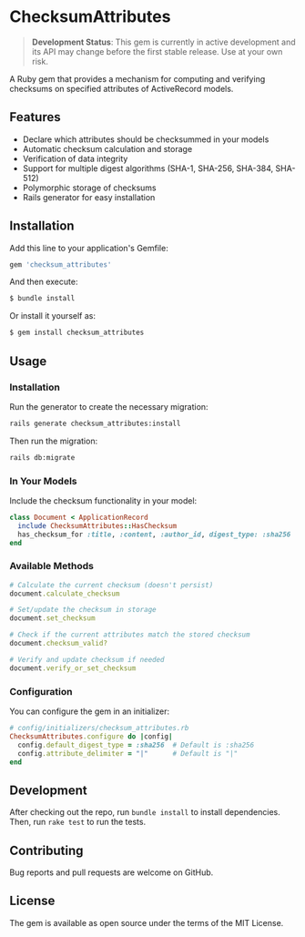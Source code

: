 # ChecksumAttributes

> **Development Status**: This gem is currently in active development and its API may change before the first stable release. Use at your own risk.

A Ruby gem that provides a mechanism for computing and verifying checksums on specified attributes of ActiveRecord models.

## Features

- Declare which attributes should be checksummed in your models
- Automatic checksum calculation and storage
- Verification of data integrity
- Support for multiple digest algorithms (SHA-1, SHA-256, SHA-384, SHA-512)
- Polymorphic storage of checksums
- Rails generator for easy installation

## Installation

Add this line to your application's Gemfile:

```ruby
gem 'checksum_attributes'
```

And then execute:

```bash
$ bundle install
```

Or install it yourself as:

```bash
$ gem install checksum_attributes
```

## Usage

### Installation

Run the generator to create the necessary migration:

```bash
rails generate checksum_attributes:install
```

Then run the migration:

```bash
rails db:migrate
```

### In Your Models

Include the checksum functionality in your model:

```ruby
class Document < ApplicationRecord
  include ChecksumAttributes::HasChecksum
  has_checksum_for :title, :content, :author_id, digest_type: :sha256
end
```

### Available Methods

```ruby
# Calculate the current checksum (doesn't persist)
document.calculate_checksum

# Set/update the checksum in storage
document.set_checksum

# Check if the current attributes match the stored checksum
document.checksum_valid?

# Verify and update checksum if needed
document.verify_or_set_checksum
```

### Configuration

You can configure the gem in an initializer:

```ruby
# config/initializers/checksum_attributes.rb
ChecksumAttributes.configure do |config|
  config.default_digest_type = :sha256  # Default is :sha256
  config.attribute_delimiter = "|"      # Default is "|"
end
```

## Development

After checking out the repo, run `bundle install` to install dependencies. Then, run `rake test` to run the tests.

## Contributing

Bug reports and pull requests are welcome on GitHub.

## License

The gem is available as open source under the terms of the MIT License. 
